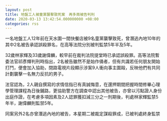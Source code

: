 ```yaml
---
layout: post
title: 地盤工人被童黨襲擊致死案　再多兩被告判刑
date: 2020-03-13 13:42:54.000000000 +08:00
categories: rss
---
```


一名地盤工人12年前在天水圍一間快餐店被9名童黨襲擊致死，曾潛逃內地10年的其中2名被告承認誤殺罪名，在高等法院分別被判監禁5年半及5年。

32歲林家輝及33歲謝偉麟，較早前在裁判法院提堂時已承認誤殺罪。高等法院暫委法官祁彥輝判刑時指出，2名被告雖然不是始作俑者，但有共識若任何朋友開始打鬥，便會加入協助，閉路電視片段顯示涉案9人衝向事主圍毆，反映他們有共同計劃襲擊一名無力反抗的男子。

法官認為，2人親自撰寫的求情信指已有真誠悔意，在還押期間把握時間修畢心理學管理課程為日後鋪路，更協助警方在調查中認出其他被告，亦曾以污點證人身份出庭作證，在考慮多項因素及2人認罪獲扣減三分之一刑期後，判處林家輝監禁5年半，謝偉麟則監禁5年。

同案另外2名亦曾潛逃內地的被告，本星期二被裁定謀殺罪成，已被判處終身監禁

